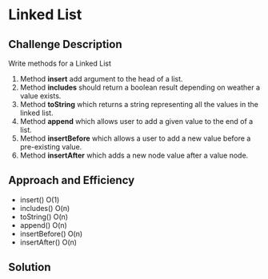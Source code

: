 # Linked List

## Challenge Description 
Write methods for a Linked List
1. Method **insert** add argument to the head of a list.
1. Method **includes** should return a boolean result depending on weather a value exists.
1. Method **toString** which returns a string representing all the values in the linked list.
1. Method **append** which allows user to add a given value to the end of a list.
1. Method **insertBefore** which allows a user to add a new value before a pre-existing value.
1. Method **insertAfter** which adds a new node value after a value node.

## Approach and Efficiency 
- insert() O(1)
- includes() O(n)
- toString() O(n)
- append() O(n)
- insertBefore() O(n)
- insertAfter() O(n)
## Solution

